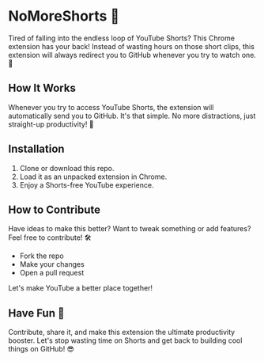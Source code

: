 # NoMoreShorts 🚫

Tired of falling into the endless loop of YouTube Shorts? This Chrome extension has your back! Instead of wasting hours on those short clips, this extension will always redirect you to GitHub whenever you try to watch one. 🎯

## How It Works
Whenever you try to access YouTube Shorts, the extension will automatically send you to GitHub. It's that simple. No more distractions, just straight-up productivity! 💪

## Installation
1. Clone or download this repo.
2. Load it as an unpacked extension in Chrome.
3. Enjoy a Shorts-free YouTube experience.

## How to Contribute
Have ideas to make this better? Want to tweak something or add features? Feel free to contribute! 🛠️

- Fork the repo
- Make your changes
- Open a pull request

Let's make YouTube a better place together!

## Have Fun 🚀
Contribute, share it, and make this extension the ultimate productivity booster. Let's stop wasting time on Shorts and get back to building cool things on GitHub! 😎

